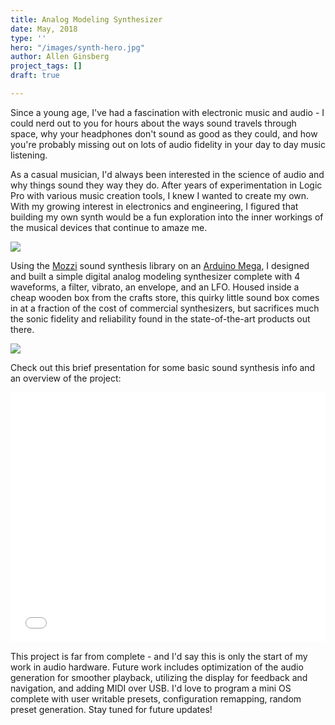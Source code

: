 ```yaml
---
title: Analog Modeling Synthesizer
date: May, 2018
type: ''
hero: "/images/synth-hero.jpg"
author: Allen Ginsberg
project_tags: []
draft: true

---
```

Since a young age, I've had a fascination with electronic music and audio - I could nerd out to you for hours about the ways sound travels through space, why your headphones don't sound as good as they could, and how you're probably missing out on lots of audio fidelity in your day to day music listening.

As a casual musician, I'd always been interested in the science of audio and why things sound they way they do. After years of experimentation in Logic Pro with various music creation tools, I knew I wanted to create my own. With my growing interest in electronics and engineering, I figured that building my own synth would be a fun exploration into the inner workings of the musical devices that continue to amaze me.

![](/images/synth-1-s-copy.jpg)

Using the [Mozzi](https://sensorium.github.io/Mozzi/) sound synthesis library on an [Arduino Mega](https://store.arduino.cc/usa/mega-2560-r3), I designed and built a simple digital analog modeling synthesizer complete with 4 waveforms, a filter, vibrato, an envelope, and an LFO. Housed inside a cheap wooden box from the crafts store, this quirky little sound box comes in at a fraction of the cost of commercial synthesizers, but sacrifices much the sonic fidelity and reliability found in the state-of-the-art products out there.

![](/images/synth-2.jpg)

Check out this brief presentation for some basic sound synthesis info and an overview of the project:

<iframe src="[https://docs.google.com/presentation/d/e/2PACX-1vS-mpK0e4ZErw582ndguATDY4TfpFGlfao0bSU5eKwLv8crZvyeopRxYaiwYD1IpnGmK8W1GwCS8Qkl/embed?start=true&loop=true&delayms=5000](https://docs.google.com/presentation/d/e/2PACX-1vS-mpK0e4ZErw582ndguATDY4TfpFGlfao0bSU5eKwLv8crZvyeopRxYaiwYD1IpnGmK8W1GwCS8Qkl/embed?start=true&loop=true&delayms=5000 "https://docs.google.com/presentation/d/e/2PACX-1vS-mpK0e4ZErw582ndguATDY4TfpFGlfao0bSU5eKwLv8crZvyeopRxYaiwYD1IpnGmK8W1GwCS8Qkl/embed?start=true&loop=true&delayms=5000")" frameborder="0" width="100%" height="400px" allowfullscreen="true" mozallowfullscreen="true" webkitallowfullscreen="true"></iframe>

This project is far from complete - and I'd say this is only the start of my work in audio hardware. Future work includes optimization of the audio generation for smoother playback, utilizing the display for feedback and navigation, and adding MIDI over USB. I'd love to program a mini OS complete with user writable presets, configuration remapping, random preset generation. Stay tuned for future updates!